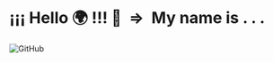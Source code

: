 # ¡¡¡ Hello :earth_africa: !!! 👋 &nbsp;=> &nbsp;My name is . . .

![GitHub](https://imgur.com/1GlksON.png)

